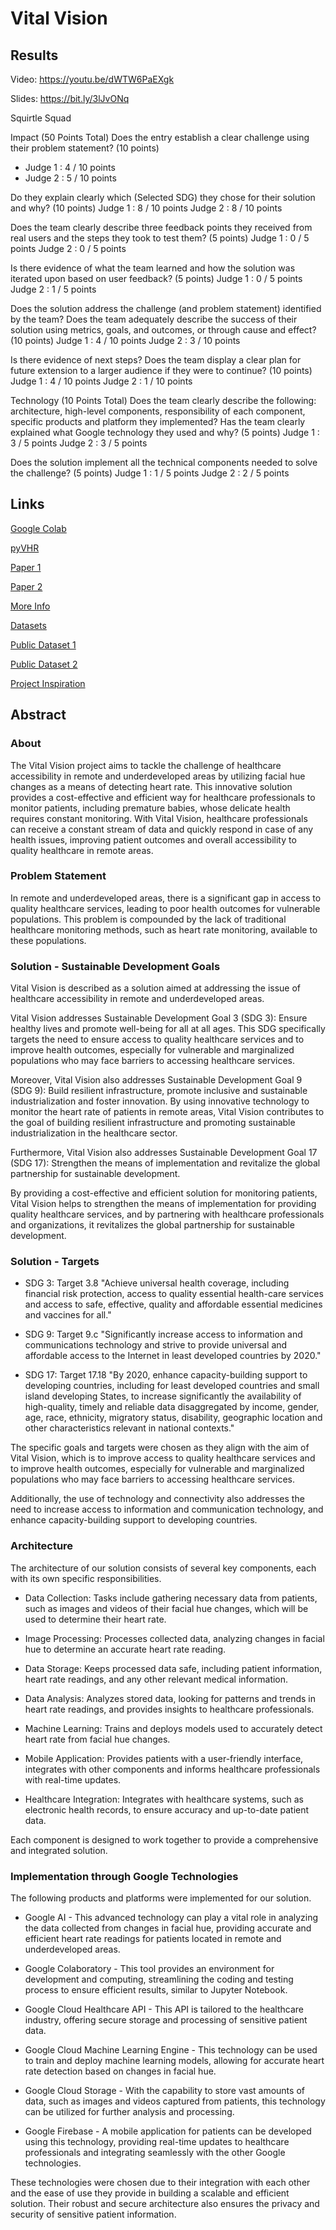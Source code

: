 # **Vital Vision**

## Results

Video: https://youtu.be/dWTW6PaEXgk

Slides: https://bit.ly/3lJvONq

Squirtle Squad

Impact (50 Points Total)
Does the entry establish a clear challenge using their problem statement? (10 points)
- Judge 1 : 4 / 10 points
- Judge 2 : 5 / 10 points

Do they explain clearly which (Selected SDG) they chose for their solution and why? (10 points)
Judge 1 : 8 / 10 points
Judge 2 : 8 / 10 points

Does the team clearly describe three feedback points they received from real users and the steps they took to test them? (5 points)
Judge 1 : 0 / 5 points
Judge 2 : 0 / 5 points

Is there evidence of what the team learned and how the solution was iterated upon based on user feedback? (5 points)
Judge 1 : 0 / 5 points
Judge 2 : 1 / 5 points

Does the solution address the challenge (and problem statement) identified by the team? Does the team adequately describe the success of their solution using metrics, goals, and outcomes, or through cause and effect? (10 points)
Judge 1 : 4 / 10 points
Judge 2 : 3 / 10 points

Is there evidence of next steps? Does the team display a clear plan for future extension to a larger audience if they were to continue? (10 points)
Judge 1 : 4 / 10 points
Judge 2 : 1 / 10 points

Technology (10 Points Total)
Does the team clearly describe the following: architecture, high-level components, responsibility of each component, specific products and platform they implemented? Has the team clearly explained what Google technology they used and why? (5 points)
Judge 1 : 3 / 5 points
Judge 2 : 3 / 5 points

Does the solution implement all the technical components needed to solve the challenge? (5 points)
Judge 1 : 1 / 5 points
Judge 2 : 2 / 5 points

## Links

[Google Colab](https://colab.research.google.com/drive/1CBMeh-eQuJzMsjarn7zTWbgHaV-fGF-b?usp=sharing)

[pyVHR](https://github.com/phuselab/pyVHR)

[Paper 1](https://arxiv.org/abs/2110.13362)

[Paper 2](https://arxiv.org/abs/2111.11547)

[More Info](https://cameravitals.github.io/)

[Datasets](https://cameravitals.github.io/datasets.html)

[Public Dataset 1](https://ieee-dataport.org/open-access/ubfc-phys-2)

[Public Dataset 2](https://rice.app.box.com/s/noy6vn7k5g5bfvl9o6ekcjmgc9ng4yel/folder/77515207699)

[Project Inspiration](https://github.com/ajsteele/faceHR)

## Abstract

### About

The Vital Vision project aims to tackle the challenge of healthcare accessibility in remote and underdeveloped areas by utilizing facial hue changes as a means of detecting heart rate. This innovative solution provides a cost-effective and efficient way for healthcare professionals to monitor patients, including premature babies, whose delicate health requires constant monitoring. With Vital Vision, healthcare professionals can receive a constant stream of data and quickly respond in case of any health issues, improving patient outcomes and overall accessibility to quality healthcare in remote areas.

### Problem Statement

In remote and underdeveloped areas, there is a significant gap in access to quality healthcare services, leading to poor health outcomes for vulnerable populations. This problem is compounded by the lack of traditional healthcare monitoring methods, such as heart rate monitoring, available to these populations.

### Solution - Sustainable Development Goals

Vital Vision is described as a solution aimed at addressing the issue of healthcare accessibility in remote and underdeveloped areas. 

Vital Vision addresses Sustainable Development Goal 3 (SDG 3): Ensure healthy lives and promote well-being for all at all ages. This SDG specifically targets the need to ensure access to quality healthcare services and to improve health outcomes, especially for vulnerable and marginalized populations who may face barriers to accessing healthcare services. 

Moreover, Vital Vision also addresses Sustainable Development Goal 9 (SDG 9): Build resilient infrastructure, promote inclusive and sustainable industrialization and foster innovation. By using innovative technology to monitor the heart rate of patients in remote areas, Vital Vision contributes to the goal of building resilient infrastructure and promoting sustainable industrialization in the healthcare sector. 

Furthermore, Vital Vision also addresses Sustainable Development Goal 17 (SDG 17): Strengthen the means of implementation and revitalize the global partnership for sustainable development. 

By providing a cost-effective and efficient solution for monitoring patients, Vital Vision helps to strengthen the means of implementation for providing quality healthcare services, and by partnering with healthcare professionals and organizations, it revitalizes the global partnership for sustainable development.

### Solution - Targets

- SDG 3: Target 3.8 "Achieve universal health coverage, including financial risk protection, access to quality essential health-care services and access to safe, effective, quality and affordable essential medicines and vaccines for all."

- SDG 9: Target 9.c "Significantly increase access to information and communications technology and strive to provide universal and affordable access to the Internet in least developed countries by 2020."

- SDG 17: Target 17.18 "By 2020, enhance capacity-building support to developing countries, including for least developed countries and small island developing States, to increase significantly the availability of high-quality, timely and reliable data disaggregated by income, gender, age, race, ethnicity, migratory status, disability, geographic location and other characteristics relevant in national contexts."

The specific goals and targets were chosen as they align with the aim of Vital Vision, which is to improve access to quality healthcare services and to improve health outcomes, especially for vulnerable and marginalized populations who may face barriers to accessing healthcare services. 

Additionally, the use of technology and connectivity also addresses the need to increase access to information and communication technology, and enhance capacity-building support to developing countries.

### Architecture

The architecture of our solution consists of several key components, each with its own specific responsibilities.

- Data Collection: Tasks include gathering necessary data from patients, such as images and videos of their facial hue changes, which will be used to determine their heart rate.

- Image Processing: Processes collected data, analyzing changes in facial hue to determine an accurate heart rate reading.

- Data Storage: Keeps processed data safe, including patient information, heart rate readings, and any other relevant medical information.

- Data Analysis: Analyzes stored data, looking for patterns and trends in heart rate readings, and provides insights to healthcare professionals.

- Machine Learning: Trains and deploys models used to accurately detect heart rate from facial hue changes.

- Mobile Application: Provides patients with a user-friendly interface, integrates with other components and informs healthcare professionals with real-time updates.

- Healthcare Integration: Integrates with healthcare systems, such as electronic health records, to ensure accuracy and up-to-date patient data.

Each component is designed to work together to provide a comprehensive and integrated solution.

### Implementation through Google Technologies

The following products and platforms were implemented for our solution. 

- Google AI - This advanced technology can play a vital role in analyzing the data collected from changes in facial hue, providing accurate and efficient heart rate readings for patients located in remote and underdeveloped areas.

- Google Colaboratory - This tool provides an environment for development and computing, streamlining the coding and testing process to ensure efficient results, similar to Jupyter Notebook.

- Google Cloud Healthcare API - This API is tailored to the healthcare industry, offering secure storage and processing of sensitive patient data.

- Google Cloud Machine Learning Engine - This technology can be used to train and deploy machine learning models, allowing for accurate heart rate detection based on changes in facial hue.

- Google Cloud Storage - With the capability to store vast amounts of data, such as images and videos captured from patients, this technology can be utilized for further analysis and processing.

- Google Firebase - A mobile application for patients can be developed using this technology, providing real-time updates to healthcare professionals and integrating seamlessly with the other Google technologies.

These technologies were chosen due to their integration with each other and the ease of use they provide in building a scalable and efficient solution. Their robust and secure architecture also ensures the privacy and security of sensitive patient information.
